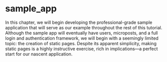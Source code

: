 # sample_app
In this chapter, we will begin developing the professional-grade sample application that will serve as our example throughout the rest of this tutorial. Although the sample app will eventually have users, microposts, and a full login and authentication framework, we will begin with a seemingly limited topic: the creation of static pages. Despite its apparent simplicity, making static pages is a highly instructive exercise, rich in implications—a perfect start for our nascent application.

